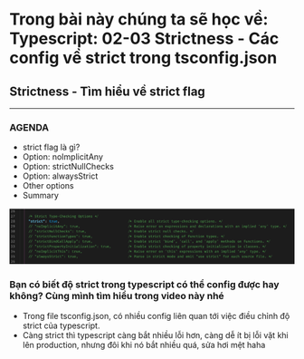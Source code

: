 # Trong bài này chúng ta sẽ học về: Typescript: 02-03 Strictness - Các config về strict trong tsconfig.json

## Strictness - Tìm hiểu về strict flag

---

### AGENDA

- strict flag là gì?
- Option: noImplicitAny
- Option: strictNullChecks
- Option: alwaysStrict
- Other options
- Summary

![strict-typescript](02-03-main.png)

### Bạn có biết độ strict trong typescript có thể config được hay không? Cùng mình tìm hiểu trong video này nhé

- Trong file tsconfig.json, có nhiều config liên quan tới việc điều chỉnh độ strict của typescript.
- Càng strict thì typescript càng bắt nhiều lỗi hơn, càng dễ ít bị lỗi vặt khi lên production, nhưng đôi khi nó bắt nhiều quá, sửa hơi mệt haha